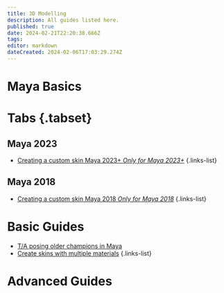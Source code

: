 ```yaml
---
title: 3D Modelling
description: All guides listed here.
published: true
date: 2024-02-21T22:20:38.666Z
tags: 
editor: markdown
dateCreated: 2024-02-06T17:03:29.274Z
---
```


# Maya Basics
# Tabs {.tabset}
## Maya 2023
- [Creating a custom skin Maya 2023+ *Only for Maya 2023+*](/specific-guide/3d-modelling/create-customskin-maya2023)
 {.links-list}
 
## Maya 2018
- [Creating a custom skin Maya 2018 *Only for Maya 2018*](/specific-guide/3d-modelling/create-customskin-maya2018)
 {.links-list}

# Basic Guides
- [T/A posing older champions in Maya](/specific-guide/3d-modelling/tposeoldchamps)
- [Create skins with multiple materials](/specific-guide/texturing/create-skin-with-multiple-mats)
 {.links-list}



# Advanced Guides
